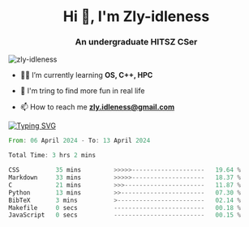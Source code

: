 <h1 align="center">Hi 👋, I'm Zly-idleness</h1>

<h3 align="center">An undergraduate HITSZ CSer</h3>

<p align="left"> <img src="https://komarev.com/ghpvc/?username=zly-idleness&label=Profile%20views&color=0e75b6&style=flat" alt="zly-idleness" /> </p>


- 👨‍💻 I’m currently learning **OS, C++, HPC**

- 🌱 I'm tring to find more fun in real life

- 📫 How to reach me **zly.idleness@gmail.com**



[![Typing SVG](https://readme-typing-svg.herokuapp.com?font=Fira+Code&pause=1000&width=435&lines=I+Maybe+Slow)](https://git.io/typing-svg)


<!--START_SECTION:waka-->

```rust
From: 06 April 2024 - To: 13 April 2024

Total Time: 3 hrs 2 mins

CSS          35 mins         >>>>>--------------------   19.64 %
Markdown     33 mins         >>>>>--------------------   18.37 %
C            21 mins         >>>----------------------   11.87 %
Python       13 mins         >>-----------------------   07.30 %
BibTeX       3 mins          >------------------------   02.14 %
Makefile     0 secs          -------------------------   00.18 %
JavaScript   0 secs          -------------------------   00.15 %
```

<!--END_SECTION:waka-->


